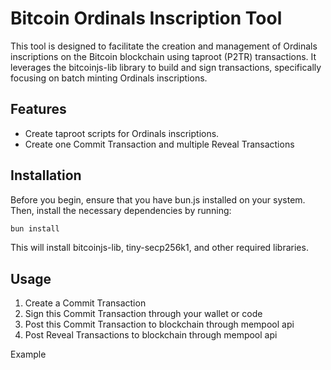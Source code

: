 # Bitcoin Ordinals Inscription Tool

This tool is designed to facilitate the creation and management of Ordinals inscriptions on the Bitcoin blockchain using taproot (P2TR) transactions. It leverages the bitcoinjs-lib library to build and sign transactions, specifically focusing on batch minting Ordinals inscriptions.

## Features

- Create taproot scripts for Ordinals inscriptions.
- Create one Commit Transaction and multiple Reveal Transactions

## Installation

Before you begin, ensure that you have bun.js installed on your system. Then, install the necessary dependencies by running:

```bash
bun install
```

This will install bitcoinjs-lib, tiny-secp256k1, and other required libraries.

## Usage

1. Create a Commit Transaction
2. Sign this Commit Transaction through your wallet or code
3. Post this Commit Transaction to blockchain through mempool api
4. Post Reveal Transactions to blockchain through mempool api

Example

```javascript

```
